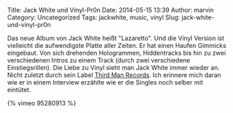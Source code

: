 Title: Jack White und Vinyl-Pr0n
Date: 2014-05-15 13:39
Author: marvin
Category: Uncategorized
Tags: jackwhite, music, vinyl
Slug: jack-white-und-vinyl-pr0n

Das neue Album von Jack White heißt "Lazaretto". Und die Vinyl Version
ist vielleicht die aufwendigste Platte aller Zeiten. Er hat einen Haufen
Gimmicks eingebaut. Von sich drehenden Hologrammen, Hiddentracks bis hin
zu zwei verschiedenen Intros zu einem Track (durch zwei verschiedene
Einstiegsrillen). Die Liebe zu Vinyl sieht man Jack White immer wieder
an. Nicht zuletzt durch sein Label [Third Man
Records](https://en.wikipedia.org/wiki/Third_Man_Records). Ich erinnere
mich daran wie er in einem Interview erzählte wie er die Singles noch
selber mit eintütet.

{% vimeo 95280913 %}


